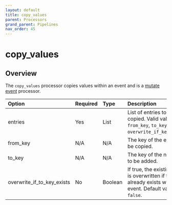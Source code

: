 ```yaml
---
layout: default
title: copy_values
parent: Processors
grand_parent: Pipelines
nav_order: 45
---
```


# copy_values

## Overview

The `copy_values` processor copies values within an event and is a [mutate event](https://github.com/opensearch-project/data-prepper/tree/main/data-prepper-plugins/mutate-event-processors#mutate-event-processors) processor.

Option | Required | Type | Description
:--- | :--- | :--- | :---
entries | Yes | List | List of entries to be copied. Valid values are `from_key`, `to_key`, and `overwrite_if_key_exists`.
from_key | N/A | N/A | The key of the entry to be copied.
to_key | N/A | N/A | The key of the new entry to be added.
overwrite_if_to_key_exists | No | Boolean | If true, the existing value is overwritten if the key already exists within the event. Default value is `false`.

<!---## Configuration

Content will be added to this section.

## Metrics

Content will be added to this section.--->